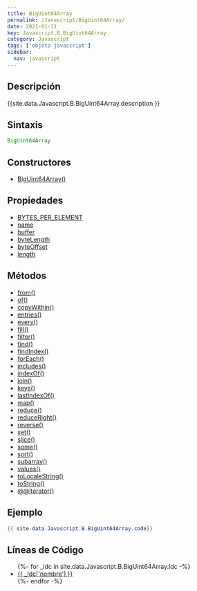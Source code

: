 ```yaml
---
title: BigUint64Array
permalink: /Javascript/BigUint64Array/
date: 2021-01-11
key: Javascript.B.BigUint64Array
category: Javascript
tags: ['objeto javascript']
sidebar: 
  nav: javascript
---
```


## Descripción
{{site.data.Javascript.B.BigUint64Array.description }}

## Sintaxis
~~~javascript
BigUint64Array
~~~

## Constructores
* [BigUint64Array()](/Javascript/BigUint64Array/BigUint64Array/)

## Propiedades
* [BYTES_PER_ELEMENT](/Javascript/BigUint64Array/BYTES_PER_ELEMENT)
* [name](/Javascript/BigUint64Array/name)
* [buffer](/Javascript/BigUint64Array/buffer)
* [byteLength](/Javascript/BigUint64Array/byteLength)
* [byteOffset](/Javascript/BigUint64Array/byteOffset)
* [length](/Javascript/BigUint64Array/length)

## Métodos
* [from()](/Javascript/BigUint64Array/from)
* [of()](/Javascript/BigUint64Array/of)
* [copyWithin()](/Javascript/BigUint64Array/copyWithin)
* [entries()](/Javascript/BigUint64Array/entries)
* [every()](/Javascript/BigUint64Array/every)
* [fill()](/Javascript/BigUint64Array/fill)
* [filter()](/Javascript/BigUint64Array/filter)
* [find()](/Javascript/BigUint64Array/find)
* [findIndex()](/Javascript/BigUint64Array/findIndex)
* [forEach()](/Javascript/BigUint64Array/forEach)
* [includes()](/Javascript/BigUint64Array/includes)
* [indexOf()](/Javascript/BigUint64Array/indexOf)
* [join()](/Javascript/BigUint64Array/join)
* [keys()](/Javascript/BigUint64Array/keys)
* [lastIndexOf()](/Javascript/BigUint64Array/lastIndexOf)
* [map()](/Javascript/BigUint64Array/map)
* [reduce()](/Javascript/BigUint64Array/reduce)
* [reduceRight()](/Javascript/BigUint64Array/reduceRight)
* [reverse()](/Javascript/BigUint64Array/reverse)
* [set()](/Javascript/BigUint64Array/set)
* [slice()](/Javascript/BigUint64Array/slice)
* [some()](/Javascript/BigUint64Array/some)
* [sort()](/Javascript/BigUint64Array/sort)
* [subarray()](/Javascript/BigUint64Array/subarray)
* [values()](/Javascript/BigUint64Array/values)
* [toLocaleString()](/Javascript/BigUint64Array/toLocaleString)
* [toString()](/Javascript/BigUint64Array/toString)
* [@@iterator()](/Javascript/BigUint64Array/@@iterator)

## Ejemplo
~~~java
{{ site.data.Javascript.B.BigUint64Array.code}}
~~~

## Líneas de Código
<ul>
{%- for _ldc in site.data.Javascript.B.BigUint64Array.ldc -%}
   <li>
       <a href="{{_ldc['url'] }}">{{ _ldc['nombre'] }}</a>
   </li>
{%- endfor -%}
</ul>
